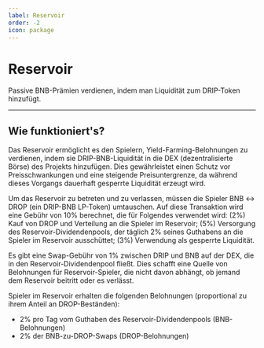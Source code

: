```yaml
---
label: Reservoir
order: -2
icon: package
---
```


# Reservoir
Passive BNB-Prämien verdienen, indem man Liquidität zum DRIP-Token hinzufügt.

---
## Wie funktioniert's?
Das Reservoir ermöglicht es den Spielern, Yield-Farming-Belohnungen zu verdienen, indem sie DRIP-BNB-Liquidität in die DEX (dezentralisierte Börse) des Projekts hinzufügen. Dies gewährleistet einen Schutz vor Preisschwankungen und eine steigende Preisuntergrenze, da während dieses Vorgangs dauerhaft gesperrte Liquidität erzeugt wird.

Um das Reservoir zu betreten und zu verlassen, müssen die Spieler BNB ↔ DROP (ein DRIP-BNB LP-Token) umtauschen. Auf diese Transaktion wird eine Gebühr von 10% berechnet, die für Folgendes verwendet wird: (2%) Kauf von DROP und Verteilung an die Spieler im Reservoir; (5%) Versorgung des Reservoir-Dividendenpools, der täglich 2% seines Guthabens an die Spieler im Reservoir ausschüttet; (3%) Verwendung als gesperrte Liquidität.

Es gibt eine Swap-Gebühr von 1% zwischen DRIP und BNB auf der DEX, die in den Reservoir-Dividendenpool fließt. Dies schafft eine Quelle von Belohnungen für Reservoir-Spieler, die nicht davon abhängt, ob jemand dem Reservoir beitritt oder es verlässt.

Spieler im Reservoir erhalten die folgenden Belohnungen (proportional zu ihrem Anteil an DROP-Beständen):
- 2% pro Tag vom Guthaben des Reservoir-Dividendenpools (BNB-Belohnungen)
- 2% der BNB-zu-DROP-Swaps (DROP-Belohnungen)
